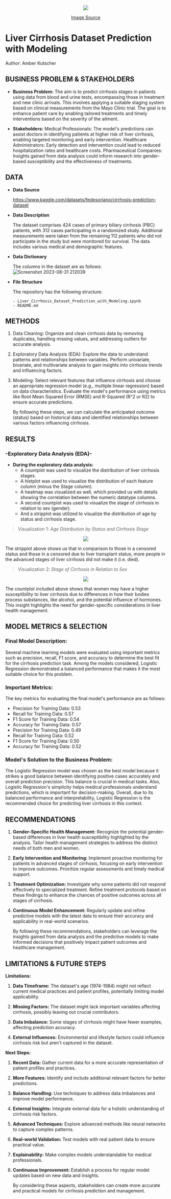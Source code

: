 <p align = "center"> 
  <img src = "https://github.com/A-Kutscher/Liver-Cirrhosis-Dataset-Prediction-with-Modeling/assets/135680202/7b3cc38a-fdcb-4c3c-9c9c-9d7cd5f07310">
</p>
<p align = "center"> <a href="https://news.llu.edu/health-wellness/three-hidden-signs-you-may-have-liver-damage">Image Source</a></center> </p>

# **Liver Cirrhosis Dataset Prediction with Modeling**
Author: Amber Kutscher

## **BUSINESS PROBLEM & STAKEHOLDERS**
- **Business Problem:** 
The aim is to predict cirrhosis stages in patients using data from blood and urine tests, encompassing those in treatment and new clinic arrivals. This involves applying a suitable staging system based on clinical measurements from the Mayo Clinic trial. The goal is to enhance patient care by enabling tailored treatments and timely interventions based on the severity of the ailment.

- **Stakeholders:**
Medical Professionals: The model's predictions can assist doctors in identifying patients at higher risk of liver cirrhosis, enabling targeted monitoring and early intervention.
Healthcare Administrators: Early detection and intervention could lead to reduced hospitalization rates and healthcare costs.
Pharmaceutical Companies: Insights gained from data analysis could inform research into gender-based susceptibility and the effectiveness of treatments.

## **DATA**
- **Data Source**

    https://www.kaggle.com/datasets/fedesoriano/cirrhosis-prediction-dataset

- **Data Description**

    The dataset comprises 424 cases of primary biliary cirrhosis (PBC) patients, with 312 cases participating in a randomized study. Additional measurements were taken from the remaining 112 patients who did not participate in the study but were monitored for survival. The data includes various medical and demographic features.
    
- **Data Dictionary**

    The columns in the dataset are as follows:
    ![Screenshot 2023-08-31 212039](https://github.com/A-Kutscher/Project-2/assets/135680202/f773681c-c2ca-473d-af88-2aa0ef5c3f6e)

- **File Structure**

    The repository has the following structure:
    ```
    - Liver_Cirrhosis_Dataset_Prediction_with_Modeling.ipynb
    - README.md
    ```

## **METHODS**

1. Data Cleaning:
Organize and clean cirrhosis data by removing duplicates, handling missing values, and addressing outliers for accurate analysis.

2. Exploratory Data Analysis (EDA):
Explore the data to understand patterns and relationships between variables. Perform univariate, bivariate, and multivariate analysis to gain insights into cirrhosis trends and influencing factors.

3. Modeling:
Select relevant features that influence cirrhosis and choose an appropriate regression model (e.g., multiple linear regression) based on data characteristics. Evaluate the model's performance using metrics like Root Mean Squared Error (RMSE) and R-Squared (R^2 or R2) to ensure accurate predictions.

    By following these steps, we can calculate the anticipated outcome (status) based on historical data and identified relationships between various factors influencing cirrhosis.

## **RESULTS**

### -Exploratory Data Analysis (EDA)-

- **During the exploratory data analysis:**
  - A countplot was used to visualize the distribution of liver cirrhosis stages. 
  - A histplot was used to visualize the distribution of each feature column (minus the Stage column). 
  - A heatmap was visualized as well, which provided us with details showing the correlation between the numeric datatype columns.
  - A second countplot was used to visualize the stage of cirrhosis in relation to sex (gender).
  - And a stripplot was utilized to visualize the distribution of age by status and cirrhosis stage.
  
> Visualization 1: *Age Distribution by Status and Cirrhosis Stage* 
<p align = "center"> 
  <img src = "https://github.com/A-Kutscher/Project-2/assets/135680202/1c2009b4-bef0-401a-a4f7-3f00a484d183">

  The stripplot above shows us that in comparison to those in a censored status and those in a censored due to liver transplant status, more people in the advanced stages of liver cirrhosis did not make it (i.e. died).

> Visualization 2: *Stage of Cirrhosis in Relation to Sex* 
<p align = "center">
  <img src = "https://github.com/A-Kutscher/Project-2/assets/135680202/9c6eae73-41e7-4c65-9f45-af24def655c9">
</p>

  The countplot included above shows that women may have a higher susceptibility to liver cirrhosis due to differences in how their bodies process substances, like alcohol, and the potential influence of hormones. This insight highlights the need for gender-specific considerations in liver health management. 

## **MODEL METRICS & SELECTION**

### Final Model Description:

Several machine learning models were evaluated using important metrics such as precision, recall, F1 score, and accuracy to determine the best fit for the cirrhosis prediction task. Among the models considered, Logistic Regression demonstrated a balanced performance that makes it the most suitable choice for this problem.

### Important Metrics:

The key metrics for evaluating the final model's performance are as follows:
  - Precision for Training Data: 0.53
  - Recall for Training Data: 0.57
  - F1 Score for Training Data: 0.54
  - Accuracy for Training Data: 0.57
  - Precision for Training Data: 0.49
  - Recall for Training Data: 0.52
  - F1 Score for Training Data: 0.50
  - Accuracy for Training Data: 0.52

### Model's Solution to the Business Problem:

The Logistic Regression model was chosen as the best model because it strikes a good balance between identifying positive cases accurately and overall prediction precision. This balance is crucial in medical tasks. Also, Logistic Regression's simplicity helps medical professionals understand predictions, which is important for decision-making. Overall, due to its balanced performance and interpretability, Logistic Regression is the recommended choice for predicting liver cirrhosis in this context.

## **RECOMMENDATIONS**

1. **Gender-Specific Health Management:** Recognize the potential gender-based differences in liver health susceptibility highlighted by the analysis. Tailor health management strategies to address the distinct needs of both men and women.
2. **Early Intervention and Monitoring:** Implement proactive monitoring for patients in advanced stages of cirrhosis, focusing on early intervention to improve outcomes. Prioritize regular assessments and timely medical support.
3. **Treatment Optimization:** Investigate why some patients did not respond effectively to specialized treatment. Refine treatment protocols based on these findings to enhance the chances of positive outcomes across all stages of cirrhosis.
4. **Continuous Model Enhancement:** Regularly update and refine predictive models with the latest data to ensure their accuracy and applicability in real-world scenarios.

   By following these recommendations, stakeholders can leverage the insights gained from data analysis and the predictive models to make informed decisions that positively impact patient outcomes and healthcare management.

## **LIMITATIONS & FUTURE STEPS**

**Limitations:**

1. **Data Timeframe:** The dataset's age (1974-1984) might not reflect current medical practices and patient profiles, potentially limiting model applicability.

2. **Missing Factors:** The dataset might lack important variables affecting cirrhosis, possibly leaving out crucial contributors.

3. **Data Imbalance:** Some stages of cirrhosis might have fewer examples, affecting prediction accuracy.

4. **External Influences:** Environmental and lifestyle factors could influence cirrhosis risk but aren't captured in the dataset.

**Next Steps:**

1. **Recent Data:** Gather current data for a more accurate representation of patient profiles and practices.

2. **More Features:** Identify and include additional relevant factors for better predictions.

3. **Balance Handling:** Use techniques to address data imbalances and improve model performance.

4. **External Insights:** Integrate external data for a holistic understanding of cirrhosis risk factors.

5. **Advanced Techniques:** Explore advanced methods like neural networks to capture complex patterns.

6. **Real-world Validation:** Test models with real patient data to ensure practical value.

7. **Explainability:** Make complex models understandable for medical professionals.

8. **Continuous Improvement:** Establish a process for regular model updates based on new data and insights.

    By considering these aspects, stakeholders can create more accurate and practical models for cirrhosis prediction and management.
